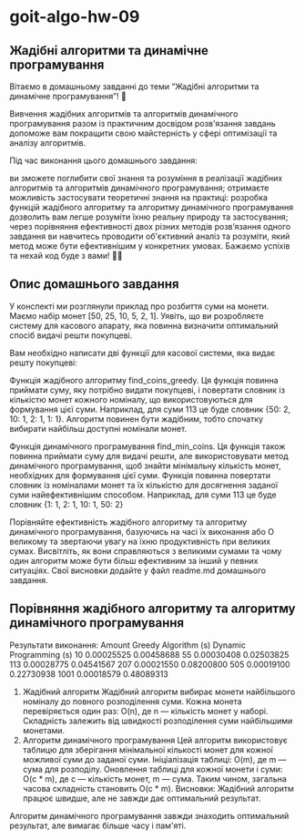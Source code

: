 # goit-algo-hw-09

## Жадібні алгоритми та динамічне програмування ## 
Вітаємо в домашньому завданні до теми “Жадібні алгоритми та динамічне програмування”! 🙂

Вивчення жадібних алгоритмів та алгоритмів динамічного програмування разом із практичним досвідом розв'язання завдань допоможе вам покращити свою майстерність у сфері оптимізації та аналізу алгоритмів.

Під час виконання цього домашнього завдання:

ви зможете поглибити свої знання та розуміння в реалізації жадібних алгоритмів та алгоритмів динамічного програмування;
отримаєте можливість застосувати теоретичні знання на практиці: розробка функцій жадібного алгоритму та алгоритму динамічного програмування дозволить вам легше розуміти їхню реальну природу та застосування;
через порівняння ефективності двох різних методів розв’язання одного завдання ви навчитесь проводити об'єктивний аналіз та розуміти, який метод може бути ефективнішим у конкретних умовах.
Бажаємо успіхів та нехай код буде з вами! 🚗✨

## Опис домашнього завдання ##
У конспекті ми розглянули приклад про розбиття суми на монети. Маємо набір монет [50, 25, 10, 5, 2, 1]. Уявіть, що ви розробляєте систему для касового апарату, яка повинна визначити оптимальний спосіб видачі решти покупцеві.

Вам необхідно написати дві функції для касової системи, яка видає решту покупцеві:

Функція жадібного алгоритму find_coins_greedy. Ця функція повинна приймати суму, яку потрібно видати покупцеві, і повертати словник із кількістю монет кожного номіналу, що використовуються для формування цієї суми. Наприклад, для суми 113 це буде словник {50: 2, 10: 1, 2: 1, 1: 1}. Алгоритм повинен бути жадібним, тобто спочатку вибирати найбільш доступні номінали монет.

Функція динамічного програмування find_min_coins. Ця функція також повинна приймати суму для видачі решти, але використовувати метод динамічного програмування, щоб знайти мінімальну кількість монет, необхідних для формування цієї суми. Функція повинна повертати словник із номіналами монет та їх кількістю для досягнення заданої суми найефективнішим способом. Наприклад, для суми 113 це буде словник {1: 1, 2: 1, 10: 1, 50: 2}

Порівняйте ефективність жадібного алгоритму та алгоритму динамічного програмування, базуючись на часі їх виконання або О великому та звертаючи увагу на їхню продуктивність при великих сумах. Висвітліть, як вони справляються з великими сумами та чому один алгоритм може бути більш ефективним за інший у певних ситуаціях. Свої висновки додайте у файл readme.md домашнього завдання.

## Порівняння жадібного алгоритму та алгоритму динамічного програмування ## 

Результати виконання:
Amount	Greedy Algorithm (s)	Dynamic Programming (s)
10	0.00025525	0.00458688
55	0.00030408	0.02503825
113	0.00028775	0.04541567
207	0.00021550	0.08200800
505	0.00019100	0.22730938
1001	0.00018579	0.48089313
1. Жадібний алгоритм
Жадібний алгоритм вибирає монети найбільшого номіналу до повного розподілення суми.
Кожна монета перевіряється один раз: O(n), де n — кількість монет у наборі.
Складність залежить від швидкості розподілення суми найбільшими монетами.
2. Алгоритм динамічного програмування
Цей алгоритм використовує таблицю для зберігання мінімальної кількості монет для кожної можливої суми до заданої суми.
Ініціалізація таблиці: O(m), де m — сума для розподілу.
Оновлення таблиці для кожної монети і суми: O(c * m), де c — кількість монет, m — сума.
Таким чином, загальна часова складність становить O(c * m).
Висновки:
Жадібний алгоритм працює швидше, але не завжди дає оптимальний результат.

Алгоритм динамічного програмування завжди знаходить оптимальний результат, але вимагає більше часу і пам'яті.
